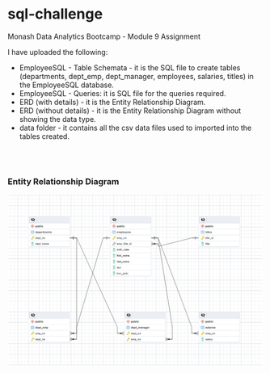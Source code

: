 # sql-challenge
Monash Data Analytics Bootcamp - Module 9 Assignment 

I have uploaded the following:
  - EmployeeSQL - Table Schemata - it is the SQL file to create tables (departments, dept_emp, dept_manager, employees, salaries, titles) in the EmployeeSQL database.
  - EmployeeSQL - Queries:  it is SQL file for the queries required.
  - ERD (with details) - it is the Entity Relationship Diagram.
  - ERD (without details) - it is the Entity Relationship Diagram without showing the data type.
  - data folder - it contains all the csv data files used to imported into the tables created.

<br/><br/>
### Entity Relationship Diagram
![alt text](https://github.com/Roy-Ip/sql-challenge/blob/main/ERD%20(without%20details).png)
